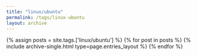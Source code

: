 ```yaml
---
title: "linux/ubuntu"
permalink: /tags/linux-ubuntu
layout: archive
---
```


{% assign posts = site.tags.['linux/ubuntu'] %}
{% for post in posts %} {% include archive-single.html type=page.entries_layout %} {% endfor %}
